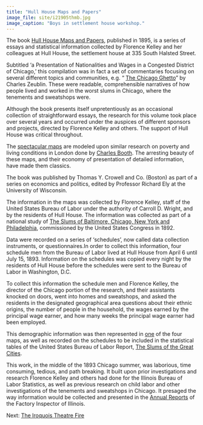 ```yaml
---
title: "Hull House Maps and Papers"
image_file: site/i21905thmb.jpg
image_caption: "Boys in settlement house workshop."
---
```


The book [Hull House Maps and Papers](/historical/hullhouse/#), published in 1895, is a series of essays and statistical information collected by Florence Kelley and her colleagues at Hull House, the settlement house at 335 South Halsted Street.

Subtitled ‘a Presentation of Nationalities and Wages in a Congested District of Chicago,’ this compilation was in fact a set of commentaries focusing on several different topics and communities, e.g. “	[The Chicago Ghetto](/historical/hullhouse/#)” by Charles Zeublin. These were readable, comprehensible narratives of how people lived and worked in the worst slums in Chicago, where the tenements and sweatshops were.

Although the book presents itself unpretentiously as an occasional collection of straightforward essays, the research for this volume took place over several years and occurred under the auspices of different sponsors and projects, directed by Florence Kelley and others. The support of Hull House was critical throughout.

The [spectacular maps](http://homicide.northwestern.edu/pubs/hullhouse/Maps/) are modeled upon similar research on poverty and living conditions in London done by [Charles Booth](https://booth.lse.ac.uk/). The arresting beauty of these maps, and their economy of presentation of detailed information, have made them classics.

The book was published by Thomas Y. Crowell and Co. (Boston) as part of a series on economics and politics, edited by Professor Richard Ely at the University of Wisconsin.

The information in the maps was collected by Florence Kelley, staff of the United States Bureau of Labor under the authority of Carroll D. Wright, and by the residents of Hull House. The information was collected as part of a national study of [The Slums of Baltimore, Chicago, New York and Philadelphia](/historical/hullhouse/#), commissioned by the United States Congress in 1892.

Data were recorded on a series of ‘schedules’, now called data collection instruments, or questionnaires.In order to collect this information, four schedule men from the Bureau of Labor lived at Hull House from April 6 until July 15, 1893. Information on the schedules was copied every night by the residents of Hull House before the schedules were sent to the Bureau of Labor in Washington, D.C.

To collect this information the schedule men and Florence Kelley, the director of the Chicago portion of the research, and their assistants knocked on doors, went into homes and sweatshops, and asked the residents in the designated geographical area questions about their ethnic origins, the number of people in the household, the wages earned by the principal wage earner, and how many weeks the principal wage earner had been employed.

This demographic information was then represented in [one](http://homicide.northwestern.edu/docs_fk/homicide/HullHouse/NATMAP1.pdf) of the four maps, as well as recorded on the schedules to be included in the statistical tables of the United States Bureau of Labor Report, [The Slums of the Great Cities](/documentbrowser/?nodeId=57482&page=).

This work, in the middle of the 1893 Chicago summer, was laborious, time consuming, tedious, and path breaking. It built upon prior investigations and research Florence Kelley and others had done for the Illinois Bureau of Labor Statistics, as well as previous research on child labor and other investigations of the tenements and sweatshops in Chicago. It presaged the way information would be collected and presented in the [Annual Reports](/historical/hullhouse/#) of the Factory Inspector of Illinois.


Next:  [The Iroquois Theatre Fire](/historical/iroquois)
